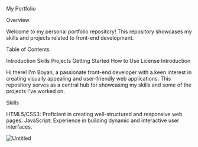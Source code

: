 My Portfolio

Overview

Welcome to my personal portfolio repository! This repository showcases my skills and projects related to front-end development.

Table of Contents

Introduction
Skills
Projects
Getting Started
How to Use
License
Introduction

Hi there! I'm Boyan, a passionate front-end developer with a keen interest in creating visually appealing and user-friendly web applications. This repository serves as a central hub for showcasing my skills and some of the projects I've worked on.

Skills

HTML5/CSS3: Proficient in creating well-structured and responsive web pages.
JavaScript: Experience in building dynamic and interactive user interfaces.


![Untitled](https://github.com/bobyTopG/PortfolioWebProject/assets/106580794/f58829d5-62af-469d-9744-373a0e47e047)
